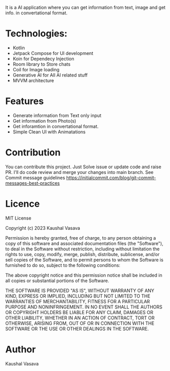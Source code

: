It is a AI application where you can get information from text, image and get info. in convertational format. 

# Technologies:
- Kotlin 
- Jetpack Compose for UI development
- Koin for Dependecy Injection
- Room library to Store chats
- Coil for Image loading
- Generative AI for All AI related stuff
- MVVM architecture

# Features
- Generate information from Text only input
- Get information from Photo(s)
- Get inforamtion in convertational format.
- Simple Clean UI with Animatations


# Contribution
You can contribute this project. Just Solve issue or update code and raise PR. I'll do code review and merge your changes into main branch. See Commit message guidelines https://initialcommit.com/blog/git-commit-messages-best-practices

# Licence
MIT License

Copyright (c) 2023 Kaushal Vasava

Permission is hereby granted, free of charge, to any person obtaining a copy of this software and associated documentation files (the "Software"), to deal in the Software without restriction, including without limitation the rights to use, copy, modify, merge, publish, distribute, sublicense, and/or sell copies of the Software, and to permit persons to whom the Software is furnished to do so, subject to the following conditions:

The above copyright notice and this permission notice shall be included in all copies or substantial portions of the Software.

THE SOFTWARE IS PROVIDED "AS IS", WITHOUT WARRANTY OF ANY KIND, EXPRESS OR IMPLIED, INCLUDING BUT NOT LIMITED TO THE WARRANTIES OF MERCHANTABILITY, FITNESS FOR A PARTICULAR PURPOSE AND NONINFRINGEMENT. IN NO EVENT SHALL THE AUTHORS OR COPYRIGHT HOLDERS BE LIABLE FOR ANY CLAIM, DAMAGES OR OTHER LIABILITY, WHETHER IN AN ACTION OF CONTRACT, TORT OR OTHERWISE, ARISING FROM, OUT OF OR IN CONNECTION WITH THE SOFTWARE OR THE USE OR OTHER DEALINGS IN THE SOFTWARE.

# Author
Kaushal Vasava
